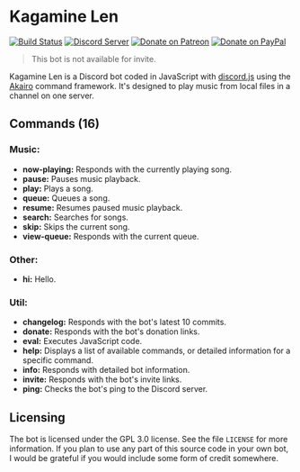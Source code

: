 # Kagamine Len
[![Build Status](https://travis-ci.org/dragonfire535/kagamine-len.svg?branch=master)](https://travis-ci.org/dragonfire535/kagamine-len)
[![Discord Server](https://discordapp.com/api/guilds/252317073814978561/embed.png)](https://discord.gg/sbMe32W)
[![Donate on Patreon](https://img.shields.io/badge/patreon-donate-orange.svg)](https://www.patreon.com/dragonfire535)
[![Donate on PayPal](https://img.shields.io/badge/paypal-donate-blue.svg)](https://www.paypal.me/dragonfire535)

> This bot is not available for invite.

Kagamine Len is a Discord bot coded in JavaScript with
[discord.js](https://discord.js.org/) using the
[Akairo](https://github.com/1Computer1/discord-akairo) command framework. It's
designed to play music from local files in a channel on one server.

## Commands (16)
### Music:

* **now-playing:** Responds with the currently playing song.
* **pause:** Pauses music playback.
* **play:** Plays a song.
* **queue:** Queues a song.
* **resume:** Resumes paused music playback.
* **search:** Searches for songs.
* **skip:** Skips the current song.
* **view-queue:** Responds with the current queue.

### Other:

* **hi:** Hello.

### Util:

* **changelog:** Responds with the bot's latest 10 commits.
* **donate:** Responds with the bot's donation links.
* **eval:** Executes JavaScript code.
* **help:** Displays a list of available commands, or detailed information for a specific command.
* **info:** Responds with detailed bot information.
* **invite:** Responds with the bot's invite links.
* **ping:** Checks the bot's ping to the Discord server.

## Licensing
The bot is licensed under the GPL 3.0 license. See the file `LICENSE` for more
information. If you plan to use any part of this source code in your own bot, I
would be grateful if you would include some form of credit somewhere.
